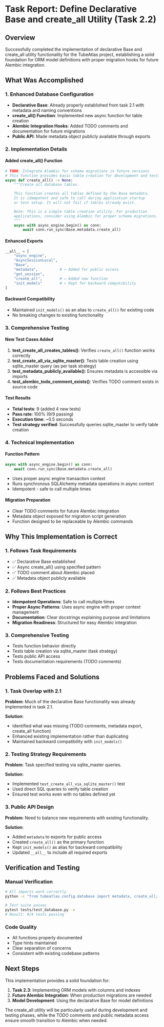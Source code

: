 # Task Report: Define Declarative Base and create_all Utility (Task 2.2)

## Overview
Successfully completed the implementation of declarative Base and create_all utility functionality for the TubeAtlas project, establishing a solid foundation for ORM model definitions with proper migration hooks for future Alembic integration.

## What Was Accomplished

### 1. Enhanced Database Configuration
- **Declarative Base**: Already properly established from task 2.1 with metadata and naming conventions
- **create_all() Function**: Implemented new async function for table creation
- **Alembic Integration Hooks**: Added TODO comments and documentation for future migrations
- **Public API**: Made metadata object publicly available through exports

### 2. Implementation Details

#### Added create_all() Function
```python
# TODO: Integrate Alembic for schema migrations in future versions
# This function provides basic table creation for development and testing
async def create_all() -> None:
    """Create all database tables.

    This function creates all tables defined by the Base metadata.
    It is idempotent and safe to call during application startup
    or test setup. It will not fail if tables already exist.

    Note: This is a simple table creation utility. For production
    applications, consider using Alembic for proper schema migrations.
    """
    async with async_engine.begin() as conn:
        await conn.run_sync(Base.metadata.create_all)
```

#### Enhanced Exports
```python
__all__ = [
    "async_engine",
    "AsyncSessionLocal",
    "Base",
    "metadata",          # ← Added for public access
    "get_session",
    "create_all",        # ← Added new function
    "init_models"        # ← Kept for backward compatibility
]
```

#### Backward Compatibility
- Maintained `init_models()` as an alias to `create_all()` for existing code
- No breaking changes to existing functionality

### 3. Comprehensive Testing

#### New Test Cases Added
1. **test_create_all_creates_tables()**: Verifies `create_all()` function works correctly
2. **test_create_all_via_sqlite_master()**: Tests table creation using sqlite_master query (as per task strategy)
3. **test_metadata_publicly_available()**: Ensures metadata is accessible via imports
4. **test_alembic_todo_comment_exists()**: Verifies TODO comment exists in source code

#### Test Results
- **Total tests**: 9 (added 4 new tests)
- **Pass rate**: 100% (9/9 passing)
- **Execution time**: ~0.5 seconds
- **Test strategy verified**: Successfully queries sqlite_master to verify table creation

### 4. Technical Implementation

#### Function Pattern
```python
async with async_engine.begin() as conn:
    await conn.run_sync(Base.metadata.create_all)
```
- Uses proper async engine transaction context
- Runs synchronous SQLAlchemy metadata operations in async context
- Idempotent - safe to call multiple times

#### Migration Preparation
- Clear TODO comments for future Alembic integration
- Metadata object exposed for migration script generation
- Function designed to be replaceable by Alembic commands

## Why This Implementation is Correct

### 1. **Follows Task Requirements**
- ✅ Declarative Base established
- ✅ Async create_all() using specified pattern
- ✅ TODO comment about Alembic placed
- ✅ Metadata object publicly available

### 2. **Follows Best Practices**
- **Idempotent Operations**: Safe to call multiple times
- **Proper Async Patterns**: Uses async engine with proper context management
- **Documentation**: Clear docstrings explaining purpose and limitations
- **Migration Readiness**: Structured for easy Alembic integration

### 3. **Comprehensive Testing**
- Tests function behavior directly
- Tests table creation via sqlite_master (task strategy)
- Tests public API access
- Tests documentation requirements (TODO comments)

## Problems Faced and Solutions

### 1. **Task Overlap with 2.1**
**Problem**: Much of the declarative Base functionality was already implemented in task 2.1.

**Solution**:
- Identified what was missing (TODO comments, metadata export, create_all function)
- Enhanced existing implementation rather than duplicating
- Maintained backward compatibility with `init_models()`

### 2. **Testing Strategy Requirements**
**Problem**: Task specified testing via sqlite_master queries.

**Solution**:
- Implemented `test_create_all_via_sqlite_master()` test
- Used direct SQL queries to verify table creation
- Ensured test works even with no tables defined yet

### 3. **Public API Design**
**Problem**: Need to balance new requirements with existing functionality.

**Solution**:
- Added `metadata` to exports for public access
- Created `create_all()` as the primary function
- Kept `init_models()` as alias for backward compatibility
- Updated `__all__` to include all required exports

## Verification and Testing

### Manual Verification
```bash
# All imports work correctly
python -c "from tubeatlas.config.database import metadata, create_all; print('Imports successful')"

# Test suite passes
pytest tests/test_database.py -v
# Result: 9/9 tests passing
```

### Code Quality
- All functions properly documented
- Type hints maintained
- Clear separation of concerns
- Consistent with existing codebase patterns

## Next Steps
This implementation provides a solid foundation for:
1. **Task 2.3**: Implementing ORM models with columns and indexes
2. **Future Alembic Integration**: When production migrations are needed
3. **Model Development**: Using the declarative Base for model definitions

The create_all utility will be particularly useful during development and testing phases, while the TODO comments and public metadata access ensure smooth transition to Alembic when needed.
